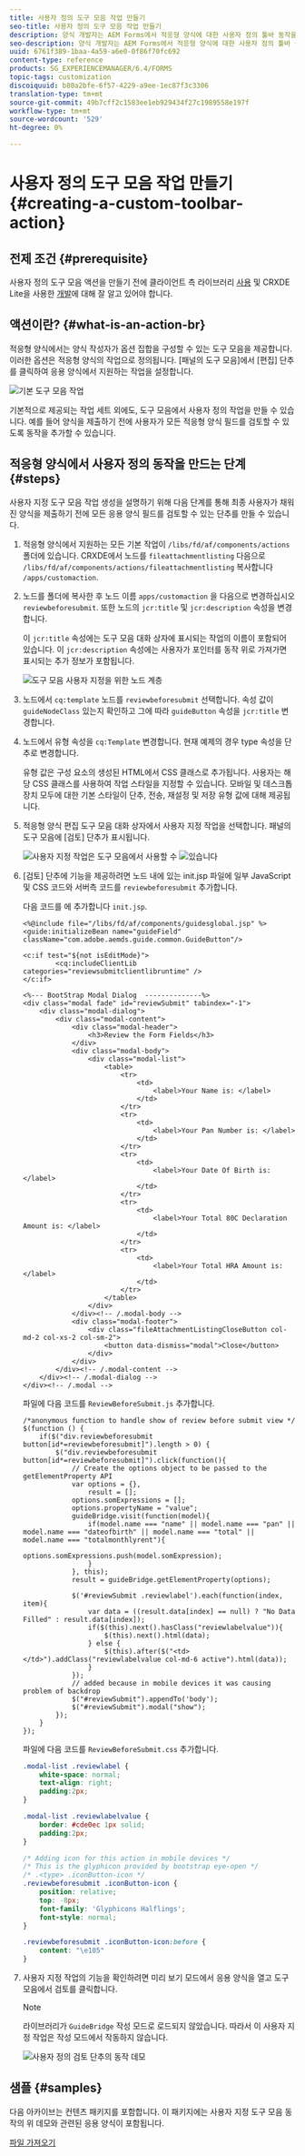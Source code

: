 ```yaml
---
title: 사용자 정의 도구 모음 작업 만들기
seo-title: 사용자 정의 도구 모음 작업 만들기
description: 양식 개발자는 AEM Forms에서 적응형 양식에 대한 사용자 정의 툴바 동작을 만들 수 있습니다. 작성자는 사용자 정의 작업을 사용하여 최종 사용자에게 더 많은 워크플로우와 옵션을 제공할 수 있습니다.
seo-description: 양식 개발자는 AEM Forms에서 적응형 양식에 대한 사용자 정의 툴바 동작을 만들 수 있습니다. 작성자는 사용자 정의 작업을 사용하여 최종 사용자에게 더 많은 워크플로우와 옵션을 제공할 수 있습니다.
uuid: 6761f389-1baa-4a59-a6e0-0f86f70fc692
content-type: reference
products: SG_EXPERIENCEMANAGER/6.4/FORMS
topic-tags: customization
discoiquuid: b80a2bfe-6f57-4229-a9ee-1ec87f3c3306
translation-type: tm+mt
source-git-commit: 49b7cff2c1583ee1eb929434f27c1989558e197f
workflow-type: tm+mt
source-wordcount: '529'
ht-degree: 0%

---
```



# 사용자 정의 도구 모음 작업 만들기 {#creating-a-custom-toolbar-action}

## 전제 조건 {#prerequisite}

사용자 정의 도구 모음 액션을 만들기 전에 클라이언트 측 라이브러리 [사용](/help/sites-developing/clientlibs.md) 및 CRXDE Lite을 사용한 [개발](/help/sites-developing/developing-with-crxde-lite.md)에 대해 잘 알고 있어야 합니다.

## 액션이란? {#what-is-an-action-br}

적응형 양식에서는 양식 작성자가 옵션 집합을 구성할 수 있는 도구 모음을 제공합니다. 이러한 옵션은 적응형 양식의 작업으로 정의됩니다. [패널의 도구 모음]에서 [편집] 단추를 클릭하여 응용 양식에서 지원하는 작업을 설정합니다.

![기본 도구 모음 작업](assets/default_toolbar_actions.png)

기본적으로 제공되는 작업 세트 외에도, 도구 모음에서 사용자 정의 작업을 만들 수 있습니다. 예를 들어 양식을 제출하기 전에 사용자가 모든 적응형 양식 필드를 검토할 수 있도록 동작을 추가할 수 있습니다.

## 적응형 양식에서 사용자 정의 동작을 만드는 단계 {#steps}

사용자 지정 도구 모음 작업 생성을 설명하기 위해 다음 단계를 통해 최종 사용자가 채워진 양식을 제출하기 전에 모든 응용 양식 필드를 검토할 수 있는 단추를 만들 수 있습니다.

1. 적응형 양식에서 지원하는 모든 기본 작업이 `/libs/fd/af/components/actions` 폴더에 있습니다. CRXDE에서 노드를 `fileattachmentlisting` 다음으로 `/libs/fd/af/components/actions/fileattachmentlisting` 복사합니다 `/apps/customaction`.

1. 노드를 폴더에 복사한 후 노드 이름 `apps/customaction` 을 다음으로 변경하십시오 `reviewbeforesubmit`. 또한 노드의 `jcr:title` 및 `jcr:description` 속성을 변경합니다.

   이 `jcr:title` 속성에는 도구 모음 대화 상자에 표시되는 작업의 이름이 포함되어 있습니다. 이 `jcr:description` 속성에는 사용자가 포인터를 동작 위로 가져가면 표시되는 추가 정보가 포함됩니다.

   ![도구 모음 사용자 지정을 위한 노드 계층](assets/action3.png)

1. 노드에서 `cq:template` 노드를 `reviewbeforesubmit` 선택합니다. 속성 값이 `guideNodeClass` 있는지 확인하고 그에 따라 `guideButton` 속성을 `jcr:title` 변경합니다.
1. 노드에서 유형 속성을 `cq:Template` 변경합니다. 현재 예제의 경우 type 속성을 단추로 변경합니다.

   유형 값은 구성 요소의 생성된 HTML에서 CSS 클래스로 추가됩니다. 사용자는 해당 CSS 클래스를 사용하여 작업 스타일을 지정할 수 있습니다. 모바일 및 데스크톱 장치 모두에 대한 기본 스타일이 단추, 전송, 재설정 및 저장 유형 값에 대해 제공됩니다.

1. 적응형 양식 편집 도구 모음 대화 상자에서 사용자 지정 작업을 선택합니다. 패널의 도구 모음에 [검토] 단추가 표시됩니다.

   ![사용자 지정 작업은 도구 모음에서](assets/custom_action_available_in_toolbar.png) 사용할 수 ![있습니다](assets/action7.png)

1. [검토] 단추에 기능을 제공하려면 노드 내에 있는 init.jsp 파일에 일부 JavaScript 및 CSS 코드와 서버측 코드를 `reviewbeforesubmit` 추가합니다.

   다음 코드를 에 추가합니다 `init.jsp`.

   ```
   <%@include file="/libs/fd/af/components/guidesglobal.jsp" %>
   <guide:initializeBean name="guideField" className="com.adobe.aemds.guide.common.GuideButton"/>
   
   <c:if test="${not isEditMode}">
           <cq:includeClientLib categories="reviewsubmitclientlibruntime" />
   </c:if>
   
   <%--- BootStrap Modal Dialog  --------------%>
   <div class="modal fade" id="reviewSubmit" tabindex="-1">
       <div class="modal-dialog">
           <div class="modal-content">
               <div class="modal-header">
                   <h3>Review the Form Fields</h3>
               </div>
               <div class="modal-body">
                   <div class="modal-list">
                       <table>
                           <tr>
                               <td>
                                   <label>Your Name is: </label>
                               </td>
                           </tr>
                           <tr>
                               <td>
                                   <label>Your Pan Number is: </label>
                               </td>
                           </tr>
                           <tr>
                               <td>
                                   <label>Your Date Of Birth is: </label>
                               </td>
                           </tr>
                           <tr>
                               <td>
                                   <label>Your Total 80C Declaration Amount is: </label>
                               </td>
                           </tr>
                           <tr>
                               <td>
                                   <label>Your Total HRA Amount is: </label>
                               </td>
                           </tr>
                       </table>
                   </div>
               </div><!-- /.modal-body -->
               <div class="modal-footer">
                   <div class="fileAttachmentListingCloseButton col-md-2 col-xs-2 col-sm-2">
                       <button data-dismiss="modal">Close</button>
                   </div>
               </div>
           </div><!-- /.modal-content -->
       </div><!-- /.modal-dialog -->
   </div><!-- /.modal -->
   ```

   파일에 다음 코드를 `ReviewBeforeSubmit.js` 추가합니다.

   ```
   /*anonymous function to handle show of review before submit view */
   $(function () {
       if($("div.reviewbeforesubmit button[id*=reviewbeforesubmit]").length > 0) {
           $("div.reviewbeforesubmit button[id*=reviewbeforesubmit]").click(function(){
               // Create the options object to be passed to the getElementProperty API
               var options = {},
                   result = [];
               options.somExpressions = [];
               options.propertyName = "value";
               guideBridge.visit(function(model){
                   if(model.name === "name" || model.name === "pan" || model.name === "dateofbirth" || model.name === "total" || model.name === "totalmonthlyrent"){
                           options.somExpressions.push(model.somExpression);
                   }
               }, this);
               result = guideBridge.getElementProperty(options);
   
               $('#reviewSubmit .reviewlabel').each(function(index, item){
                   var data = ((result.data[index] == null) ? "No Data Filled" : result.data[index]);
                   if($(this).next().hasClass("reviewlabelvalue")){
                       $(this).next().html(data);
                   } else {
                       $(this).after($("<td></td>").addClass("reviewlabelvalue col-md-6 active").html(data));
                   }
               });
               // added because in mobile devices it was causing problem of backdrop
               $("#reviewSubmit").appendTo('body');
               $("#reviewSubmit").modal("show");
           });
       }
   });
   ```

   파일에 다음 코드를 `ReviewBeforeSubmit.css` 추가합니다.

   ```css
   .modal-list .reviewlabel {
       white-space: normal;
       text-align: right;
       padding:2px;
   }
   
   .modal-list .reviewlabelvalue {
       border: #cde0ec 1px solid;
       padding:2px;
   }
   
   /* Adding icon for this action in mobile devices */
   /* This is the glyphicon provided by bootstrap eye-open */
   /* .<type> .iconButton-icon */
   .reviewbeforesubmit .iconButton-icon {
       position: relative;
       top: -8px;
       font-family: 'Glyphicons Halflings';
       font-style: normal;
   }
   
   .reviewbeforesubmit .iconButton-icon:before {
       content: "\e105"
   }
   ```

1. 사용자 지정 작업의 기능을 확인하려면 미리 보기 모드에서 응용 양식을 열고 도구 모음에서 검토를 클릭합니다.

   >[!NOTE]
   >
   >라이브러리가 `GuideBridge` 작성 모드로 로드되지 않았습니다. 따라서 이 사용자 지정 작업은 작성 모드에서 작동하지 않습니다.

   ![사용자 정의 검토 단추의 동작 데모](assets/action9.png)

## 샘플 {#samples}

다음 아카이브는 컨텐츠 패키지를 포함합니다. 이 패키지에는 사용자 지정 도구 모음 동작의 위 데모와 관련된 응용 양식이 포함됩니다.

[파일 가져오기](assets/customtoolbaractiondemo.zip)

